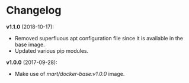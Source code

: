 # Changelog

**v1.1.0** (2018-10-17):
  * Removed superfluous apt configuration file since it is available in the base image.
  * Updated various pip modules.

**v1.0.0** (2017-09-28):
  * Make use of *mart/docker-base:v1.0.0* image.


